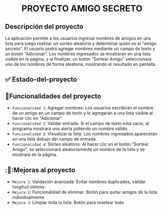 <h1 align="center"> PROYECTO AMIGO SECRETO </h1>

## Descripción del proyecto

La aplicación permite a los usuarios ingresar nombres de amigos en una lista para luego realizar un sorteo aleatorio y determinar quién es el "amigo secreto".
El usuario podrá agregar nombres mediante un campo de texto y un botón "Adicionar". Los nombres ingresados se mostrarán en una lista visible en la página, y al finalizar, un botón "Sortear Amigo" seleccionará uno de los nombres de forma aleatoria, mostrando el resultado en pantalla.

## ✅ Estado-del-proyecto

## :hammer:Funcionalidades del proyecto
- `Funcionalidad 1`: Agregar nombres: Los usuarios escribirán el nombre de un amigo en un campo de texto y lo agregarán a una lista visible al hacer clic en "Adicionar".
- `Funcionalidad 2`: Validar entrada: Si el campo de texto está vacío, el programa mostrará una alerta pidiendo un nombre válido.
- `Funcionalidad 3`: Visualizar la lista: Los nombres ingresados aparecerán en una lista debajo del campo de entrada.
- `Funcionalidad 4`: Sorteo aleatorio: Al hacer clic en el botón "Sortear Amigo", se seleccionará aleatoriamente un nombre de la lista y se mostrará en la página.

## :🔄:Mejoras al proyecto
- `Mejora 1`: Validación avanzada: Evitar nombres duplicados, validar longitud mínima
- `Mejora 2`: Funcionalidad de eliminar: Botón para quitar amigos de la lista individualmente
- `Mejora 3`: Limpiar toda la lista: Botón para resetear todo


